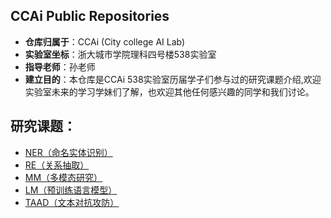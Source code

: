## CCAi Public Repositories

- **仓库归属于**：CCAi (City college AI Lab)
- **实验室坐标**：浙大城市学院理科四号楼538实验室
- **指导老师**：孙老师
- **建立目的**：本仓库是CCAi 538实验室历届学子们参与过的研究课题介绍,欢迎实验室未来的学习学妹们了解，也欢迎其他任何感兴趣的同学和我们讨论。

## 研究课题：

- [NER（命名实体识别）](https://github.com/ZUCC-AI/ResearchTopic/tree/master/NER(%E5%91%BD%E5%90%8D%E5%AE%9E%E4%BD%93%E8%AF%86%E5%88%AB))
- [RE（关系抽取）](https://github.com/ZUCC-AI/ResearchTopic/tree/master/RE(%E5%85%B3%E7%B3%BB%E6%8A%BD%E5%8F%96))
- [MM（多模态研究）](https://github.com/ZUCC-AI/ResearchTopic/tree/master/MM(%E5%A4%9A%E6%A8%A1%E6%80%81%E7%A0%94%E7%A9%B6))
- [LM（预训练语言模型）](https://github.com/ZUCC-AI/ResearchTopic/tree/master/LM(%E9%A2%84%E8%AE%AD%E7%BB%83%E8%AF%AD%E8%A8%80%E6%A8%A1%E5%9E%8B%E7%A0%94%E7%A9%B6))
- [TAAD（文本对抗攻防）](https://github.com/ZUCC-AI/ResearchTopic/tree/master/TAAD(%E6%96%87%E6%9C%AC%E5%AF%B9%E6%8A%97%E6%94%BB%E9%98%B2))

